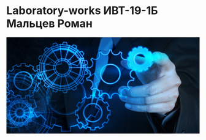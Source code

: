 # Laboratory-works ИВТ-19-1Б Мальцев Роман
![alt text](picture/Заставка.png "Лабораторные работы по информатике ИВТ-19-1б")
